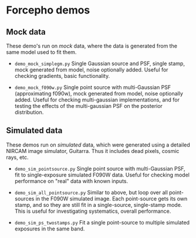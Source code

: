 Forcepho demos
=====

Mock data
---
These demo's run on _mock_ data, where the data is generated from the same model used to fit them.

* `demo_mock_simplegm.py` Single Gaussian source and PSF, single stamp, mock generated from model, noise optionally added.  Useful for checking gradients, basic functionality.

* `demo_mock_f090w.py` Single point source with multi-Gaussian PSF (approximating f090w), mock generated from model, noise optionally added.  Useful for checking multi-gaussian implementations, and for testing the effects of the multi-gaussian PSF on the posterior distribution.

Simulated data
----
These demos run on _simulated_ data, which were generated using a detailed NIRCAM image simulator, Guitarra.  Thus it includes dead pixels, cosmic rays, etc.

* `demo_sim_pointsource.py` Single point source with multi-Gaussian PSF, fit to single-exposure simulated F090W data.  Useful for checking model performance on "real" data with known inputs.

* `demo_sim_all_pointsource.py`  Similar to above, but loop over all point-sources in the F090W simulated image.  Each point-source gets its own stamp, and so they are still fit in a single-source, single-stamp mode.  This is useful for investigating systematics, overall performance.

* `demo_sim_ps_twostamps.py`  Fit a single point-source to multiple simulated exposures in the same band.
